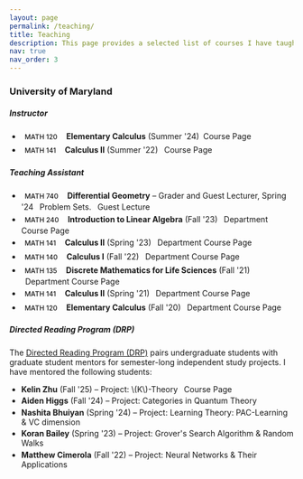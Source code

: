 ```yaml
---
layout: page
permalink: /teaching/
title: Teaching
description: This page provides a selected list of courses I have taught as the primary instructor. Please refer to my CV for a complete list of courses for which I have served as a teaching assistant.
nav: true
nav_order: 3
---
```


### University of Maryland

##### Instructor

<ul>
  <li>
    <span class="badge">MATH 120</span> <strong>Elementary Calculus</strong> (Summer '24)<a href="/teaching/summer24/math120/">Course Page</a>
  </li>

  <li>
    <span class="badge">MATH 141</span> <strong>Calculus II</strong> (Summer '22)  
    <a href="/teaching/summer22/math141/">Course Page</a>
  </li>
</ul>

##### Teaching Assistant

<ul>
  <li>
    <span class="badge">MATH 740</span> <strong>Differential Geometry</strong> – Grader and Guest Lecturer, Spring '24  
    <a href="/assets/pdf/MATH740-Spring24/Sols.pdf">Problem Sets</a>. 
    <a href="/assets/pdf/MATH740-Spring24/HopfRinow.pdf">Guest Lecture</a>
  </li>

  <li>
    <span class="badge">MATH 240</span> <strong>Introduction to Linear Algebra</strong> (Fall '23)  
    <a href="https://www-math.umd.edu/offered-courses/372-math-240-introduction-to-linear-algebra.html">Department Course Page</a>
  </li>

  <li>
    <span class="badge">MATH 141</span> <strong>Calculus II</strong> (Spring '23)  
    <a href="https://www-math.umd.edu/offered-courses/364-math-141-calculus-ii.html">Department Course Page</a>
  </li>

  <li>
    <span class="badge">MATH 140</span> <strong>Calculus I</strong> (Fall '22)  
    <a href="https://www-math.umd.edu/offered-courses/362-math-140-calculus-i.html">Department Course Page</a>
  </li>

  <li>
    <span class="badge">MATH 135</span> <strong>Discrete Mathematics for Life Sciences</strong> (Fall '21)  
    <a href="https://www-math.umd.edu/undergraduate/departmental-course-pages/offered-courses/687-math-135-mathematics-for-life-sciences.html">Department Course Page</a>
  </li>

  <li>
    <span class="badge">MATH 141</span> <strong>Calculus II</strong> (Spring '21)  
    <a href="https://www-math.umd.edu/offered-courses/364-math-141-calculus-ii.html">Department Course Page</a>
  </li>

  <li>
    <span class="badge">MATH 120</span> <strong>Elementary Calculus</strong> (Fall '20)  
    <a href="https://www-math.umd.edu/offered-courses/640-math-120-elementary-calculus-i.html">Department Course Page</a>
  </li>
</ul>


##### Directed Reading Program (DRP)

The [Directed Reading Program (DRP)](http://drp.math.umd.edu) pairs undergraduate students with graduate student mentors for semester-long independent study projects. I have mentored the following students:

<ul>
  <li><strong>Kelin Zhu</strong> (Fall '25) – Project: \(K\)-Theory
  <a href="/teaching/fall25/drp/">Course Page</a>
  </li>
  <li><strong>Aiden Higgs</strong> (Fall '24) – Project: Categories in Quantum Theory</li>
  <li><strong>Nashita Bhuiyan</strong> (Spring '24) – Project: Learning Theory: PAC-Learning & VC dimension</li>
  <li><strong>Koran Bailey</strong> (Spring '23) – Project: Grover's Search Algorithm & Random Walks</li>
  <li><strong>Matthew Cimerola</strong> (Fall '22) – Project: Neural Networks & Their Applications</li>
</ul>



<style>
  .badge {
    display: inline-block;
    padding: 0.25em 0.5em;
    border-radius: 0.25rem;
    font-size: 0.85em;
    font-weight: 500;
    background-color: var(--global-theme-color);
    color: var(--global-theme-text);
    margin-right: 0.5em;
  }

  ul {
    list-style-type: disc;
    padding-left: 1.5em;
  }

  li {
    margin-bottom: 0.25em; /* reduced spacing */
  }

  li a {
    margin-left: 0.5em;
    text-decoration: none;
    color: var(--global-theme-color);
  }

  li a:hover {
    text-decoration: underline;
  }
</style>


